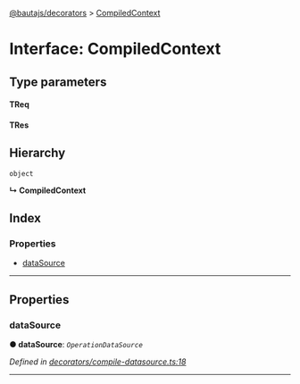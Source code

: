 [@bautajs/decorators](../README.md) > [CompiledContext](../interfaces/compiledcontext.md)

# Interface: CompiledContext

## Type parameters
#### TReq 
#### TRes 
## Hierarchy

 `object`

**↳ CompiledContext**

## Index

### Properties

* [dataSource](compiledcontext.md#datasource)

---

## Properties

<a id="datasource"></a>

###  dataSource

**● dataSource**: *`OperationDataSource`*

*Defined in [decorators/compile-datasource.ts:18](https://github.axa.com/Digital/bauta-nodejs/blob/167ddcc/packages/bautajs-decorators/src/decorators/compile-datasource.ts#L18)*

___

